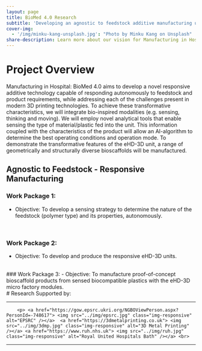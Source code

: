 ```yaml
---
layout: page
title: BioMed 4.0 Research
subtitle: 'Developing an agnostic to feedstock additive manufacturing unit'
cover-img:
  - '/img/minku-kang-unsplash.jpg': "Photo by Minku Kang on Unsplash"
share-description: Learn more about our vision for Manufacturing in Hospital!
---
```


# Project Overview

Manufacturing in Hospital: BioMed 4.0 aims to develop a novel responsive additive technology capable of responding autonomously to feedstock and product requirements, while addressing each of the challenges present in modern 3D printing technologies. To achieve these transformative characteristics, we will integrate bio-inspired modalities (e.g. sensing, thinking and moving). We will employ novel analytical tools that enable sensing the type of material/plastic fed into the unit. This information coupled with the characteristics of the product will allow an AI-algorithm to determine the best operating conditions and operation mode. To demonstrate the transformative features of the eHD-3D unit, a range of geometrically and structurally diverse bioscaffolds will be manufactured.


## **Agnostic to Feedstock - Responsive Manufacturing**

### Work Package 1:
- Objective: To develop a sensing strategy to determine the nature of the feedstock (polymer type) and its properties, autonomously. 

<!-- 
<div class="container">
<div class="row">&nbsp;</div>
	

<div class="row">
	<div class="col-md-6"><a class="thumb" href="#">
		<img src="/img/MIP.jpg" class="img-responsive" alt="MIP Schematic" /></a>
	</div>
	<div class="col-md-6">
		<p> 
		- Epitope imprinted polymers (artificial antibody)
	 </p>
	</div>
</div>

<br>

</div>
 -->

<br>

### Work Package 2:
-	Objective: To develop and produce the responsive eHD-3D units.

<br>
### Work Package 3:
-	Objective: To manufacture proof-of-concept bioscaffold products from sensed biocompatible plastics with the eHD-3D micro factory modules.

<br>
# Research Supported by:

<hr>

<div class="row">

<div class="col-md6">

		<p> <a href="https://gow.epsrc.ukri.org/NGBOViewPerson.aspx?PersonId=-748617"> <img src="../img/epsrc.jpg" class="img-responsive" alt="EPSRC" /></a>  <a href="https://3dmetalprinting.co.uk"> <img src="../img/3dmp.jpg" class="img-responsive" alt="3D Metal Printing" /></a> <a href="https://www.ruh.nhs.uk"> <img src="../img/ruh.jpg" class="img-responsive" alt="Royal United Hospitals Bath" /></a> <br>


<hr>
